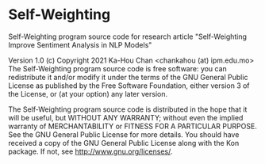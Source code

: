 # Self-Weighting

Self-Weighting program source code for research article "Self-Weighting Improve Sentiment Analysis in NLP Models"

Version 1.0 (c) Copyright 2021 Ka-Hou Chan <chankahou (at) ipm.edu.mo> The Self-Weighting program source code is free software: you can redistribute it and/or modify it under the terms of the GNU General Public License as published by the Free Software Foundation, either version 3 of the License, or (at your option) any later version.

The Self-Weighting program source code is distributed in the hope that it will be useful, but WITHOUT ANY WARRANTY; without even the implied warranty of MERCHANTABILITY or FITNESS FOR A PARTICULAR PURPOSE.  See the GNU General Public License for more details. You should have received a copy of the GNU General Public License along with the Kon package.  If not, see <http://www.gnu.org/licenses/>.
